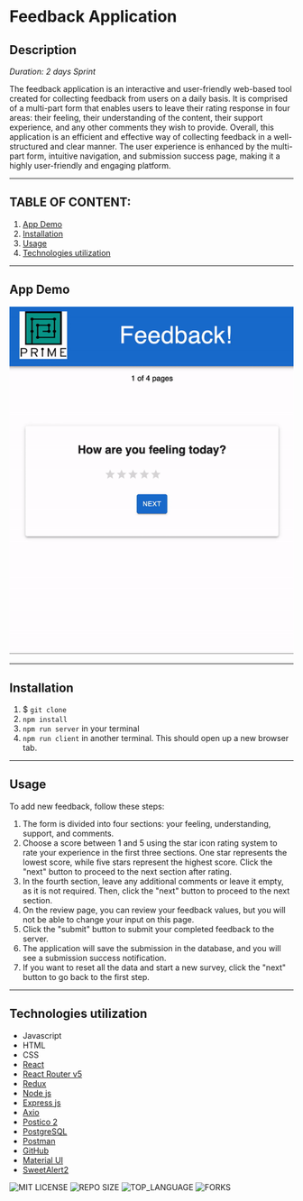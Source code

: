 # Feedback Application 

## Description

_Duration: 2 days Sprint_

The feedback application is an interactive and user-friendly web-based tool created for collecting feedback from users on a daily basis. It is comprised of a multi-part form that enables users to leave their rating response in four areas: their feeling, their understanding of the content, their support experience, and any other comments they wish to provide. Overall, this application is an efficient and effective way of collecting feedback in a well-structured and clear manner. The user experience is enhanced by the multi-part form, intuitive navigation, and submission success page, making it a highly user-friendly and engaging platform.

---
## **TABLE OF CONTENT:**
1. [App Demo](#app-demo)
1. [Installation](#installation)
1. [Usage](#usage)
1. [Technologies utilization](#technologies-utilization)


---
## App Demo
![demo](./public/images/feedback-demo.gif)


---

## Installation
1. $ `git clone`
1. `npm install`
1. `npm run server` in your terminal
1. `npm run client` in another terminal. This should open up a new browser tab.

---

## Usage
To add new feedback, follow these steps:

1. The form is divided into four sections: your feeling, understanding, support, and comments.
1. Choose a score between 1 and 5 using the star icon rating system to rate your experience in the first three sections. One star represents the lowest score, while five stars represent the highest score. Click the "next" button to proceed to the next section after rating.
1. In the fourth section, leave any additional comments or leave it empty, as it is not required. Then, click the "next" button to proceed to the next section.
1. On the review page, you can review your feedback values, but you will not be able to change your input on this page.
1. Click the "submit" button to submit your completed feedback to the server.
1. The application will save the submission in the database, and you will see a submission success notification.
1. If you want to reset all the data and start a new survey, click the "next" button to go back to the first step.

---

## Technologies utilization 

* Javascript
* HTML
* CSS
* [React](https://reactjs.org/)
* [React Router v5](https://v5.reactrouter.com/web/guides/quick-start)
* [Redux](https://redux.js.org/)
* [Node js](https://nodejs.org/en/about/)
* [Express js](https://expressjs.com/)
* [Axio](https://axio.com/)
* [Postico 2](https://eggerapps.at/postico2/)
* [PostgreSQL](https://www.postgresql.org/)
* [Postman](https://www.postman.com/)
* [GitHub](https://github.com/xaihang/) 
* [Material UI](https://mui.com/)
* [SweetAlert2](https://sweetalert2.github.io/)



![MIT LICENSE](https://img.shields.io/github/license/scottbromander/the_marketplace.svg?style=flat-square)
![REPO SIZE](https://img.shields.io/github/repo-size/scottbromander/the_marketplace.svg?style=flat-square)
![TOP_LANGUAGE](https://img.shields.io/github/languages/top/scottbromander/the_marketplace.svg?style=flat-square)
![FORKS](https://img.shields.io/github/forks/scottbromander/the_marketplace.svg?style=social)
